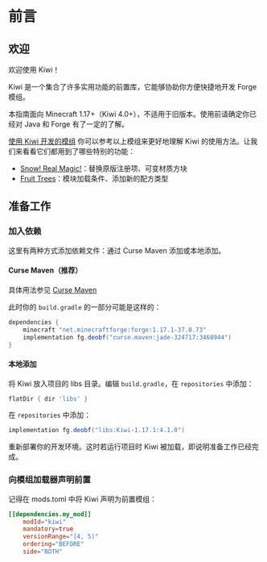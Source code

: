 # 前言

## 欢迎

欢迎使用 Kiwi！

Kiwi 是一个集合了许多实用功能的前置库，它能够协助你方便快捷地开发 Forge 模组。

本指南面向 Minecraft 1.17+（Kiwi 4.0+），不适用于旧版本。使用前请确定你已经对 Java 和 Forge 有了一定的了解。

[使用 Kiwi 开发的模组](https://www.curseforge.com/minecraft/mc-mods/kiwi/relations/dependents?filter-related-dependents=3)
你可以参考以上模组来更好地理解 Kiwi 的使用方法。让我们来看看它们都用到了哪些特别的功能：

 - [Snow! Real Magic!](https://www.curseforge.com/minecraft/mc-mods/snow-real-magic)：替换原版注册项、可变材质方块
 - [Fruit Trees](https://www.curseforge.com/minecraft/mc-mods/fruit-trees)：模块加载条件、添加新的配方类型

## 准备工作

### 加入依赖

这里有两种方式添加依赖文件：通过 Curse Maven 添加或本地添加。

#### Curse Maven（推荐）

具体用法参见 [Curse Maven](https://www.cursemaven.com/)

此时你的 `build.gradle` 的一部分可能是这样的：

```groovy
dependencies {
    minecraft "net.minecraftforge:forge:1.17.1-37.0.73"
	implementation fg.deobf("curse.maven:jade-324717:3468944")
}
```

#### 本地添加

将 Kiwi 放入项目的 libs 目录。编辑 `build.gradle`，在 `repositories` 中添加：

```groovy
flatDir { dir 'libs' }
```

在 `repositories` 中添加：

```groovy
implementation fg.deobf("libs:Kiwi-1.17.1:4.1.0")
```

重新部署你的开发环境。这时若运行项目时 Kiwi 被加载，即说明准备工作已经完成。

### 向模组加载器声明前置

记得在 mods.toml 中将 Kiwi 声明为前置模组：

```toml
[[dependencies.my_mod]]
    modId="kiwi"
    mandatory=true
    versionRange="[4, 5)"
    ordering="BEFORE"
    side="BOTH"
```
